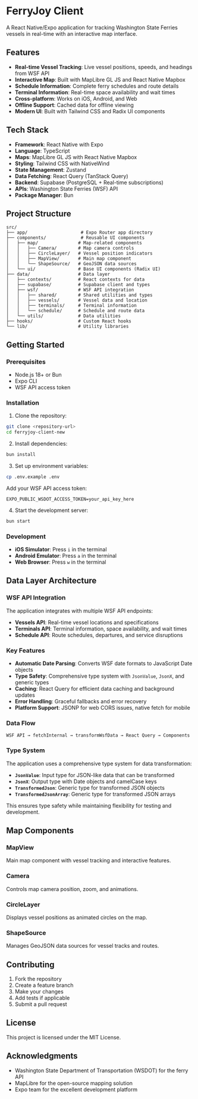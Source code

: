 # FerryJoy Client

A React Native/Expo application for tracking Washington State Ferries vessels in real-time with an interactive map interface.

## Features

- **Real-time Vessel Tracking**: Live vessel positions, speeds, and headings from WSF API
- **Interactive Map**: Built with MapLibre GL JS and React Native Mapbox
- **Schedule Information**: Complete ferry schedules and route details
- **Terminal Information**: Real-time space availability and wait times
- **Cross-platform**: Works on iOS, Android, and Web
- **Offline Support**: Cached data for offline viewing
- **Modern UI**: Built with Tailwind CSS and Radix UI components

## Tech Stack

- **Framework**: React Native with Expo
- **Language**: TypeScript
- **Maps**: MapLibre GL JS with React Native Mapbox
- **Styling**: Tailwind CSS with NativeWind
- **State Management**: Zustand
- **Data Fetching**: React Query (TanStack Query)
- **Backend**: Supabase (PostgreSQL + Real-time subscriptions)
- **APIs**: Washington State Ferries (WSF) API
- **Package Manager**: Bun

## Project Structure

```
src/
├── app/                    # Expo Router app directory
├── components/             # Reusable UI components
│   ├── map/               # Map-related components
│   │   ├── Camera/        # Map camera controls
│   │   ├── CircleLayer/   # Vessel position indicators
│   │   ├── MapView/       # Main map component
│   │   └── ShapeSource/   # GeoJSON data sources
│   └── ui/                # Base UI components (Radix UI)
├── data/                  # Data layer
│   ├── contexts/          # React contexts for data
│   ├── supabase/          # Supabase client and types
│   ├── wsf/               # WSF API integration
│   │   ├── shared/        # Shared utilities and types
│   │   ├── vessels/       # Vessel data and location
│   │   ├── terminals/     # Terminal information
│   │   └── schedule/      # Schedule and route data
│   └── utils/             # Data utilities
├── hooks/                 # Custom React hooks
└── lib/                   # Utility libraries
```

## Getting Started

### Prerequisites

- Node.js 18+ or Bun
- Expo CLI
- WSF API access token

### Installation

1. Clone the repository:
```bash
git clone <repository-url>
cd ferryjoy-client-new
```

2. Install dependencies:
```bash
bun install
```

3. Set up environment variables:
```bash
cp .env.example .env
```

Add your WSF API access token:
```env
EXPO_PUBLIC_WSDOT_ACCESS_TOKEN=your_api_key_here
```

4. Start the development server:
```bash
bun start
```

### Development

- **iOS Simulator**: Press `i` in the terminal
- **Android Emulator**: Press `a` in the terminal
- **Web Browser**: Press `w` in the terminal

## Data Layer Architecture

### WSF API Integration

The application integrates with multiple WSF API endpoints:

- **Vessels API**: Real-time vessel locations and specifications
- **Terminals API**: Terminal information, space availability, and wait times
- **Schedule API**: Route schedules, departures, and service disruptions

### Key Features

- **Automatic Date Parsing**: Converts WSF date formats to JavaScript Date objects
- **Type Safety**: Comprehensive type system with `JsonValue`, `JsonX`, and generic types
- **Caching**: React Query for efficient data caching and background updates
- **Error Handling**: Graceful fallbacks and error recovery
- **Platform Support**: JSONP for web CORS issues, native fetch for mobile

### Data Flow

```
WSF API → fetchInternal → transformWsfData → React Query → Components
```

### Type System

The application uses a comprehensive type system for data transformation:

- **`JsonValue`**: Input type for JSON-like data that can be transformed
- **`JsonX`**: Output type with Date objects and camelCase keys
- **`TransformedJson`**: Generic type for transformed JSON objects
- **`TransformedJsonArray`**: Generic type for transformed JSON arrays

This ensures type safety while maintaining flexibility for testing and development.

## Map Components

### MapView
Main map component with vessel tracking and interactive features.

### Camera
Controls map camera position, zoom, and animations.

### CircleLayer
Displays vessel positions as animated circles on the map.

### ShapeSource
Manages GeoJSON data sources for vessel tracks and routes.

## Contributing

1. Fork the repository
2. Create a feature branch
3. Make your changes
4. Add tests if applicable
5. Submit a pull request

## License

This project is licensed under the MIT License.

## Acknowledgments

- Washington State Department of Transportation (WSDOT) for the ferry API
- MapLibre for the open-source mapping solution
- Expo team for the excellent development platform
